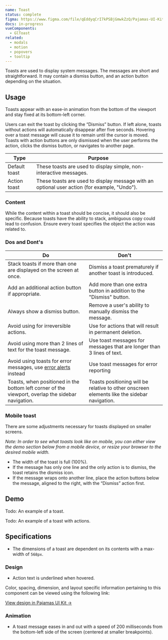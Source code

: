 ```yaml
---
name: Toast
status: complete
figma: https://www.figma.com/file/qEddyqCrI7kPSBjGmwkZzQ/Pajamas-UI-Kit?node-id=425%3A139
docs: in-progress
vueComponents:
  - GlToast
related:
  - modals
  - motion
  - popovers
  - tooltip
---
```


Toasts are used to display system messages. The messages are short and straightforward. It may contain a dismiss button, and an action button depending on the situation.

## Usage

Toasts appear with an ease-in animation from the bottom of the viewport and stay fixed at its bottom-left corner.

Users can exit the toast by clicking the “Dismiss” button. If left alone, toasts without actions will automatically disappear after five seconds. Hovering over a toast message will cause it to remain until the cursor is moved. Toasts with action buttons are only dismissed when the user performs the action, clicks the dismiss button, or navigates to another page.

|Type|Purpose|
|--- |--- |
|Default toast|These toasts are used to display simple, non-interactive messages.|
|Action toast|These toasts are used to display message with an optional user action (for example, "Undo").|

### Content

While the content within a toast should be concise, it should also be specific. Because toasts have the ability to stack, ambiguous copy could lead to confusion. Ensure every toast specifies the object the action was related to.

### Dos and Dont's

|Do|Don't|
|--- |--- |
|Stack toasts if more than one are displayed on the screen at once.|Dismiss a toast prematurely if another toast is introduced.|
|Add an additional action button if appropriate.|Add more than one extra button in addition to the "Dismiss" button.|
|Always show a dismiss button.|Remove a user's ability to manually dismiss the message.|
|Avoid using for irreversible actions.|Use for actions that will result in permanent deletion.|
|Avoid using more than 2 lines of text for the toast message.|Use toast messages for messages that are longer than 3 lines of text.|
|Avoid using toasts for error messages, use [error alerts](/components/alert) instead|Use toast messages for error reporting|
|Toasts, when positioned in the bottom left corner of the viewport, overlap the sidebar navigation.|Toasts positioning will be relative to other onscreen elements like the sidebar navigation.|

### Mobile toast

There are some adjustments necessary for toasts displayed on smaller screens.

*Note: In order to see what toasts look like on mobile, you can either view the demo section below from a mobile device, or resize your browser to the desired mobile width.*

- The width of the toast is full (100%).
- If the message has only one line and the only action is to dismiss, the toast retains the dismiss icon.
- If the message wraps onto another line, place the action buttons below the message, aligned to the right, with the “Dismiss” action first.

## Demo

Todo: An example of a toast.

Todo: An example of a toast with actions.

## Specifications

- The dimensions of a toast are dependent on its contents with a max-width of `568px`.

### Design

- Action text is underlined when hovered.

Color, spacing, dimension, and layout specific information pertaining to this component can be viewed using the following link:

[View design in Pajamas UI Kit →](https://www.figma.com/file/qEddyqCrI7kPSBjGmwkZzQ/Pajamas-UI-Kit-Beta?node-id=1602%3A7)

### Animation

- A toast message eases in and out with a speed of 200 milliseconds from the bottom-left side of the screen (centered at smaller breakpoints).
